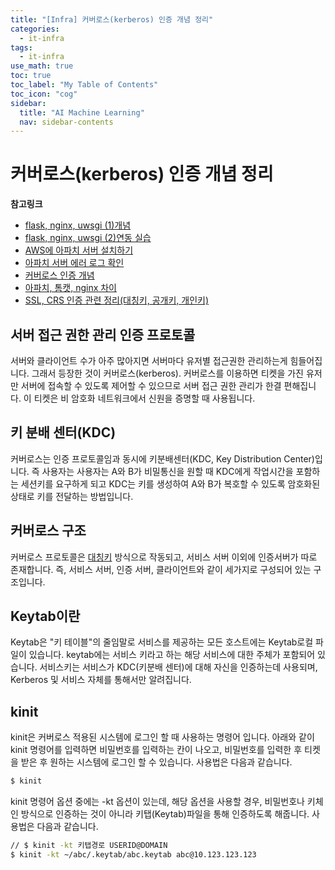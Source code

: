 ```yaml
---
title: "[Infra] 커버로스(kerberos) 인증 개념 정리" 
categories:
  - it-infra
tags:
  - it-infra
use_math: true
toc: true
toc_label: "My Table of Contents"
toc_icon: "cog"
sidebar:
  title: "AI Machine Learning"
  nav: sidebar-contents
---
```


# 커버로스(kerberos) 인증 개념 정리

**참고링크**   

* [flask, nginx, uwsgi (1)개념](https://losskatsu.github.io/it-infra/flask-nginx-uwsgi-concept/)
* [flask, nginx, uwsgi (2)연동 실습](https://losskatsu.github.io/it-infra/flask-nginx-uwsgi/)  
* [AWS에 아파치 서버 설치하기](https://losskatsu.github.io/it-infra/aws-apache/)
* [아파치 서버 에러 로그 확인](https://losskatsu.github.io/it-infra/apache-error-log/)
* [커버로스 인증 개념](https://losskatsu.github.io/it-infra/kerberos/)
* [아파치, 톰캣, nginx 차이](https://losskatsu.github.io/it-infra/webserver/)
* [SSL, CRS 인증 관련 정리(대칭키, 공개키, 개인키)](https://losskatsu.github.io/it-infra/ssl-auth/)


## 서버 접근 권한 관리 인증 프로토콜

서버와 클라이언트 수가 아주 많아지면 서버마다 유저별 접근권한 관리하는게 힘들어집니다. 
그래서 등장한 것이 커버로스(kerberos). 
커버로스를 이용하면 티켓을 가진 유저만 서버에 접속할 수 있도록 제어할 수 있으므로 서버 접근 권한 관리가 한결 편해집니다.
이 티켓은 비 암호화 네트워크에서 신원을 증명할 때 사용됩니다. 

## 키 분배 센터(KDC)

커버로스는 인증 프로토콜임과 동시에 키분배센터(KDC, Key Distribution Center)입니다. 
즉 사용자는 사용자는 A와 B가 비밀통신을 원할 때 KDC에게 작업시간을 포함하는 세션키를 요구하게 되고 
KDC는 키를 생성하여 A와 B가 복호할 수 있도록 암호화된 상태로 키를 전달하는 방법입니다. 


## 커버로스 구조

커버로스 프로토콜은 [대칭키](https://losskatsu.github.io/it-infra/ssl-auth/) 방식으로 작동되고, 
서비스 서버 이외에 인증서버가 따로 존재합니다. 
즉, 서비스 서버, 인증 서버, 클라이언트와 같이 세가지로 구성되어 있는 구조입니다. 

## Keytab이란

Keytab은 "키 테이블"의 줄임말로 서비스를 제공하는 모든 호스트에는 Keytab로컬 파일이 있습니다. 
keytab에는 서비스 키라고 하는 해당 서비스에 대한 주체가 포함되어 있습니다. 
서비스키는 서비스가 KDC(키분배 센터)에 대해 자신을 인증하는데 사용되며, Kerberos 및 서비스 자체를 통해서만 알려집니다.  

## kinit

kinit은 커버로스 적용된 시스템에 로그인 할 때 사용하는 명령어 입니다. 
아래와 같이 kinit 명령어를 입력하면 비밀번호를 입력하는 칸이 나오고, 
비밀번호를 입력한 후 티켓을 받은 후 
원하는 시스템에 로그인 할 수 있습니다. 
사용법은 다음과 같습니다. 

```bash
$ kinit
```

kinit 명령어 옵션 중에는 -kt 옵션이 있는데, 해당 옵션을 사용할 경우, 
비밀번호나 키체인 방식으로 인증하는 것이 아니라 키탭(Keytab)파일을 통해 인증하도록 해줍니다. 
사용법은 다음과 같습니다. 

```bash
// $ kinit -kt 키탭경로 USERID@DOMAIN
$ kinit -kt ~/abc/.keytab/abc.keytab abc@10.123.123.123
``` 
 
